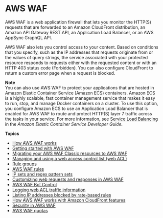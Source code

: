 # AWS WAF<a name="waf-chapter"></a>

AWS WAF is a web application firewall that lets you monitor the HTTP\(S\) requests that are forwarded to an Amazon CloudFront distribution, an Amazon API Gateway REST API, an Application Load Balancer, or an AWS AppSync GraphQL API\. 

AWS WAF also lets you control access to your content\. Based on conditions that you specify, such as the IP addresses that requests originate from or the values of query strings, the service associated with your protected resource responds to requests either with the requested content or with an HTTP 403 status code \(Forbidden\)\. You can also configure CloudFront to return a custom error page when a request is blocked\.

**Note**  
You can also use AWS WAF to protect your applications that are hosted in Amazon Elastic Container Service \(Amazon ECS\) containers\. Amazon ECS is a highly scalable, fast container management service that makes it easy to run, stop, and manage Docker containers on a cluster\. To use this option, you configure Amazon ECS to use an Application Load Balancer that is enabled for AWS WAF to route and protect HTTP\(S\) layer 7 traffic across the tasks in your service\. For more information, see [Service Load Balancing](https://docs.aws.amazon.com/AmazonECS/latest/developerguide/service-load-balancing.html) in the *Amazon Elastic Container Service Developer Guide*\.

**Topics**
+ [How AWS WAF works](how-aws-waf-works.md)
+ [Getting started with AWS WAF](getting-started.md)
+ [Migrating your AWS WAF Classic resources to AWS WAF](waf-migrating-from-classic.md)
+ [Managing and using a web access control list \(web ACL\)](web-acl.md)
+ [Rule groups](waf-rule-groups.md)
+ [AWS WAF rules](waf-rules.md)
+ [IP sets and regex pattern sets](waf-referenced-set-managing.md)
+ [Customizing web requests and responses in AWS WAF](waf-custom-request-response.md)
+ [AWS WAF Bot Control](waf-bot-control.md)
+ [Logging web ACL traffic information](logging.md)
+ [Listing IP addresses blocked by rate\-based rules](listing-managed-ips.md)
+ [How AWS WAF works with Amazon CloudFront features](cloudfront-features.md)
+ [Security in AWS WAF](security.md)
+ [AWS WAF quotas](limits.md)